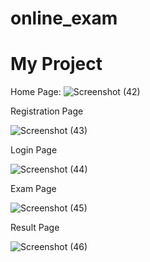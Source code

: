 # online_exam

# My Project

Home Page:
![Screenshot (42)](https://github.com/user-attachments/assets/18e9b650-d3be-4931-a509-1e46a0d9a375)


Registration Page

![Screenshot (43)](https://github.com/user-attachments/assets/760316d3-9d82-4d89-88b0-e9655bf50259)

Login Page

![Screenshot (44)](https://github.com/user-attachments/assets/6115e125-4585-4d92-8c5a-feac08ed2a8a)


Exam Page

![Screenshot (45)](https://github.com/user-attachments/assets/8e2ef0c3-29fb-42e4-9c40-1f8e4c94d9d0)


Result Page


![Screenshot (46)](https://github.com/user-attachments/assets/dce0b94c-f647-4296-b874-f8bc982fce9e)

